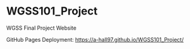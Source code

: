 # WGSS101_Project
WGSS Final Project Website

GitHub Pages Deployment: https://a-hall97.github.io/WGSS101_Project/
